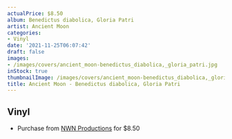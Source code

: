```yaml
---
actualPrice: $8.50
album: Benedictus diabolica, Gloria Patri
artist: Ancient Moon
categories:
- Vinyl
date: '2021-11-25T06:07:42'
draft: false
images:
- /images/covers/ancient_moon-benedictus_diabolica,_gloria_patri.jpg
inStock: true
thumbnailImage: /images/covers/ancient_moon-benedictus_diabolica,_gloria_patri-thumb.jpg
title: Ancient Moon - Benedictus diabolica, Gloria Patri
---
```


## Vinyl
* Purchase from [NWN Productions](http://shop.nwnprod.com/index.php?route=product/product&path=75&product_id=6096&sort=pd.name&order=ASC) for $8.50
